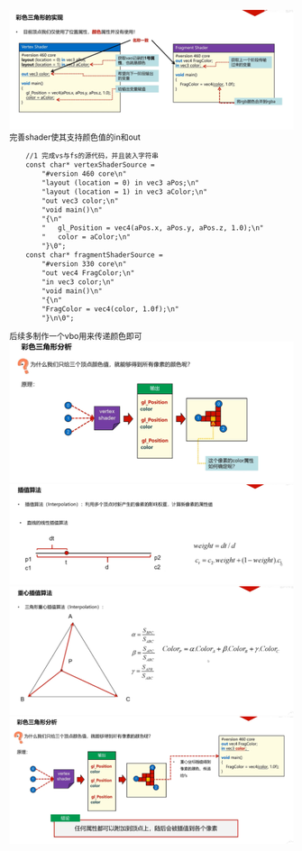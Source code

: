![输入图片说明](/imgs/2024-10-22/ERw4NgfAI7Pf1ioE.png)完善shader使其支持颜色值的in和out
```
    //1 完成vs与fs的源代码，并且装入字符串
    const char* vertexShaderSource =
        "#version 460 core\n"
        "layout (location = 0) in vec3 aPos;\n"
        "layout (location = 1) in vec3 aColor;\n"
        "out vec3 color;\n"
        "void main()\n"
        "{\n"
        "   gl_Position = vec4(aPos.x, aPos.y, aPos.z, 1.0);\n"
        "   color = aColor;\n"
        "}\0";
    const char* fragmentShaderSource =
        "#version 330 core\n"
        "out vec4 FragColor;\n"
        "in vec3 color;\n"
        "void main()\n"
        "{\n"
        "FragColor = vec4(color, 1.0f);\n"
        "}\n\0";
```
后续多制作一个vbo用来传递颜色即可
![输入图片说明](/imgs/2024-10-22/ZGFJWbVlkwRFrLUl.png)
![输入图片说明](/imgs/2024-10-22/yBlf1YHONUF3HYhA.png)
![输入图片说明](/imgs/2024-10-22/rFRUbAyhqdphdp4j.png)![输入图片说明](/imgs/2024-10-22/l3fCZptbxMQcOU4k.png)
<!--stackedit_data:
eyJoaXN0b3J5IjpbLTE1OTQ5NTc0MDhdfQ==
-->